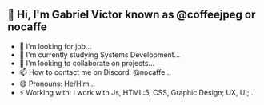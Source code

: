 ## 👋 Hi, I'm Gabriel Victor known as @coffeejpeg or nocaffe
- 👀 I'm looking for job...
- 🌱 I'm currently studying Systems Development...
- 💞️ I'm looking to collaborate on projects...
- 📫 How to contact me on Discord: @nocaffe...
- 😄 Pronouns: He/Him...
- ⚡ Working with: I work with Js, HTML:5, CSS, Graphic Design; UX, UI;...

<!---
coffeejpeg/coffeejpeg is a ✨ special ✨ repository because its `README.md` (this file) appears on your GitHub profile.
You can click the Preview link to take a look at your changes.
--->
